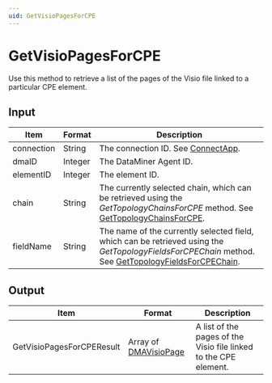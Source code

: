 ```yaml
---
uid: GetVisioPagesForCPE
---
```


# GetVisioPagesForCPE

Use this method to retrieve a list of the pages of the Visio file linked to a particular CPE element.

## Input

| Item | Format | Description |
|--|--|--|
| connection | String | The connection ID. See [ConnectApp](xref:ConnectApp). |
| dmaID | Integer | The DataMiner Agent ID. |
| elementID | Integer | The element ID. |
| chain | String | The currently selected chain, which can be retrieved using the *GetTopologyChainsForCPE* method. See [GetTopologyChainsForCPE](xref:GetTopologyChainsForCPE). |
| fieldName | String | The name of the currently selected field, which can be retrieved using the *GetTopologyFieldsForCPEChain* method. See [GetTopologyFieldsForCPEChain](xref:GetTopologyFieldsForCPEChain). |

## Output

| Item | Format | Description |
|--|--|--|
| GetVisioPagesForCPEResult | Array of [DMAVisioPage](xref:DMAVisioPage) | A list of the pages of the Visio file linked to the CPE element. |
